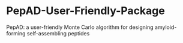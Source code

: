 # PepAD-User-Friendly-Package
PepAD: a user-friendly Monte Carlo algorithm for designing amyloid-forming self-assembling peptides
